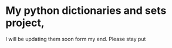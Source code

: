 # My python dictionaries and sets project,
I will be updating them soon form my end.
Please stay put